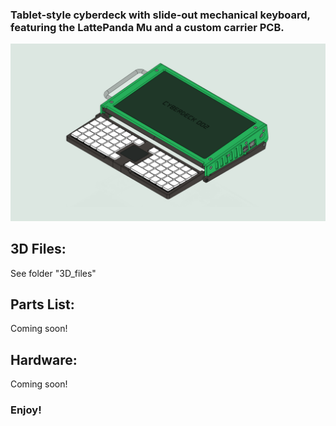 ### Tablet-style cyberdeck with slide-out mechanical keyboard, featuring the LattePanda Mu and a custom carrier PCB.

![Diagram](/images/cell-shaded-cyberdeck-1440.png)

## 3D Files:

See folder "3D_files"

## Parts List:

Coming soon!

## Hardware:

Coming soon!

### Enjoy!
